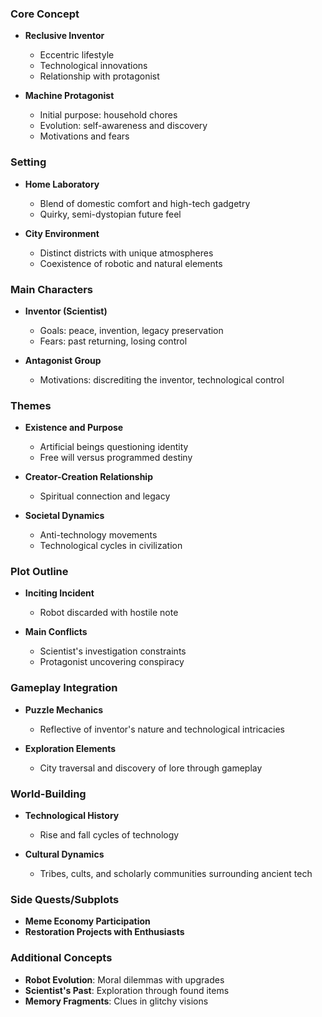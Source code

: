 
### Core Concept
- **Reclusive Inventor**
  - Eccentric lifestyle
  - Technological innovations
  - Relationship with protagonist

- **Machine Protagonist**
  - Initial purpose: household chores
  - Evolution: self-awareness and discovery
  - Motivations and fears

### Setting
- **Home Laboratory**
  - Blend of domestic comfort and high-tech gadgetry
  - Quirky, semi-dystopian future feel
  
- **City Environment**
  - Distinct districts with unique atmospheres
  - Coexistence of robotic and natural elements

### Main Characters
- **Inventor (Scientist)**
  - Goals: peace, invention, legacy preservation
  - Fears: past returning, losing control

- **Antagonist Group**
  - Motivations: discrediting the inventor, technological control

### Themes
- **Existence and Purpose**
  - Artificial beings questioning identity
  - Free will versus programmed destiny

- **Creator-Creation Relationship**
  - Spiritual connection and legacy
  
- **Societal Dynamics**
  - Anti-technology movements
  - Technological cycles in civilization

### Plot Outline
- **Inciting Incident**
  - Robot discarded with hostile note

- **Main Conflicts**
  - Scientist's investigation constraints
  - Protagonist uncovering conspiracy
  
### Gameplay Integration
- **Puzzle Mechanics**
  - Reflective of inventor's nature and technological intricacies
  
- **Exploration Elements**
  - City traversal and discovery of lore through gameplay

### World-Building
- **Technological History**
  - Rise and fall cycles of technology
  
- **Cultural Dynamics**
  - Tribes, cults, and scholarly communities surrounding ancient tech

### Side Quests/Subplots
- **Meme Economy Participation**
- **Restoration Projects with Enthusiasts**

### Additional Concepts
- **Robot Evolution**: Moral dilemmas with upgrades
- **Scientist's Past**: Exploration through found items
- **Memory Fragments**: Clues in glitchy visions
